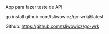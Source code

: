 App para fazer teste de API 

go install github.com/tsliwowicz/go-wrk@latest

Github: 
https://github.com/tsliwowicz/go-wrk